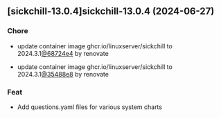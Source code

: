 

## [sickchill-13.0.4]sickchill-13.0.4 (2024-06-27)

### Chore



- update container image ghcr.io/linuxserver/sickchill to 2024.3.1[@68724e4](https://github.com/68724e4) by renovate

- update container image ghcr.io/linuxserver/sickchill to 2024.3.1[@35488e8](https://github.com/35488e8) by renovate

### Feat



- Add questions.yaml files for various system charts